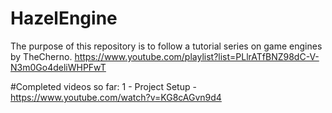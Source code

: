 # HazelEngine
The purpose of this repository is to follow a tutorial series on game engines by TheCherno.  https://www.youtube.com/playlist?list=PLlrATfBNZ98dC-V-N3m0Go4deliWHPFwT


#Completed videos so far:
1 - Project Setup - https://www.youtube.com/watch?v=KG8cAGvn9d4
